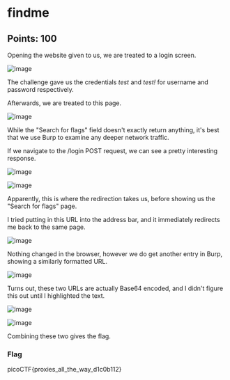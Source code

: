 # findme
## Points: 100

Opening the website given to us, we are treated to a login screen.

![image](https://github.com/gbermudez2/CTF-Writeups/assets/32963758/a8a2c01d-5189-4d41-a1c1-260af626d46a)

The challenge gave us the credentials *test* and *test!* for username and password respectively.

Afterwards, we are treated to this page.

![image](https://github.com/gbermudez2/CTF-Writeups/assets/32963758/49e09597-ea8b-4303-968a-3607a84875b3)

While the "Search for flags" field doesn't exactly return anything, it's best that we use Burp to examine any deeper network traffic.

If we navigate to the /login POST request, we can see a pretty interesting response.

![image](https://github.com/gbermudez2/CTF-Writeups/assets/32963758/74416047-32f7-46bc-8482-ccbc4c74d784)

![image](https://github.com/gbermudez2/CTF-Writeups/assets/32963758/4ea091e8-969a-4876-a972-7ce44010fc10)

Apparently, this is where the redirection takes us, before showing us the "Search for flags" page.

I tried putting in this URL into the address bar, and it immediately redirects me back to the same page.

![image](https://github.com/gbermudez2/CTF-Writeups/assets/32963758/a5832062-cd8c-4cbc-9e88-4e40d3707ce5)

Nothing changed in the browser, however we do get another entry in Burp, showing a similarly formatted URL.

![image](https://github.com/gbermudez2/CTF-Writeups/assets/32963758/067b9e08-513e-4fec-8699-03a531651421)

Turns out, these two URLs are actually Base64 encoded, and I didn't figure this out until I highlighted the text.

![image](https://github.com/gbermudez2/CTF-Writeups/assets/32963758/25ab0af7-0d6e-44dd-aba4-9729dda787aa)

![image](https://github.com/gbermudez2/CTF-Writeups/assets/32963758/29a3ebef-0cae-496d-bbc5-c7364eeb2002)

Combining these two gives the flag.

### Flag
picoCTF{proxies_all_the_way_d1c0b112}
